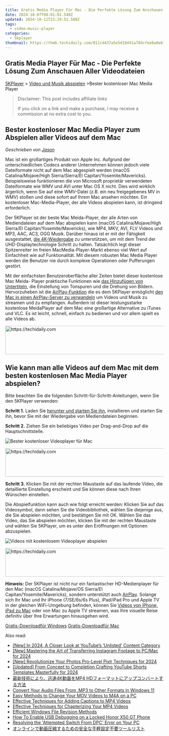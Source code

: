 ```yaml
---
title: Gratis Media Player Für Mac - Die Perfekte Lösung Zum Anschauen Aller Videodateien
date: 2024-10-07T08:01:01.548Z
updated: 2024-10-11T23:29:52.580Z
tags:
  - video-music-player
categories:
  - 5kplayer
thumbnail: https://thmb.techidaily.com/011cd437a5e5d10d41a78dcfee8a0e614c88ee22e859cb58cb87727b51edba04.jpg
---
```


## Gratis Media Player Für Mac - Die Perfekte Lösung Zum Anschauen Aller Videodateien

[5KPlayer](https://tools.techidaily.com/5kplayer/products/) \> [Video und Musik abspielen](https://tools.techidaily.com/5kplayer/video-music-player/) \>Bester kostenloser Mac Media Player 

>  Disclaimer: This post includes affiliate links
>
>  If you click on a link and make a purchase, I may receive a commission at no extra cost to you.
>

## Bester kostenloser Mac Media Player zum Abspielen aller Videos auf dem Mac

 _Geschrieben von [Jason](https://www.quora.com/profile/Jason-Copper-1)_

Mac ist ein großartiges Produkt von Apple Inc. Aufgrund der unterschiedlichen Codecs anderer Unternehmen können jedoch viele Dateiformate nicht auf dem Mac abgespielt werden (macOS Catalina/Mojave/High Sierra/Sierra/El Capitan/Yosemite/Mavericks). Beispielsweise funktionieren die von Microsoft proprietär verwendeten Dateiformate wie WMV und AVI unter Mac OS X nicht. Dies wird wirklich ärgerlich, wenn Sie auf eine WMV-Datei (z.B. ein neu freigegebenes MV in WMV) stoßen und diese sofort auf Ihrem Mac ansehen möchten. Ein kostenloser Mac-Media-Player, der alle Videos abspielen kann, ist dringend erforderlich.

Der 5KPlayer ist der beste Mac Meida-Player, der alle Arten von Mediendateien auf dem Mac abspielen kann (macOS Catalina/Mojave/High Sierra/El Capitan/Yosemite/Mavericks), wie MP4, MKV, AVI, FLV Videos und MP3, AAC, AC3, OGG Musik. Darüber hinaus ist er mit der Fähigkeit ausgestattet, [die 4K-Wiedergabe](https://tools.techidaily.com/5kplayer/video-music-player/) zu unterstützen, um mit dem Trend der UHD-Displaytechnologie Schritt zu halten. Tatsächlich legt dieser Spitzenreiter im freien MacMedia-Player-Markt ebenso viel Wert auf Einfachheit wie auf Funktionalität. Mit diesem robusten Mac Media Player werden die Benutzer nie durch komplexe Operationen oder Pufferungen gestört. 

Mit der einfachsten Benutzeroberfläche aller Zeiten bietet dieser kostenlose Mac Meida- Player praktische Funktionen wie [das Hinzufügen von Untertiteln](https://tools.techidaily.com/5kplayer/video-music-player/), die Einstellung von Tonspuren und die Drehung von Bildern. Hervorzuheben ist die [AirPlay-Funktion](https://tools.techidaily.com/5kplayer/airplay/) die es dem 5KPlayer ermöglicht [den Mac in einen AirPlay-Server zu verwandeln](https://tools.techidaily.com/5kplayer/airplay/) um Videos und Musik zu streamen und zu empfangen. Außerdem ist dieser leistungsstarke kostenlose MeidaPlayer auf dem Mac eine großartige Alternative zu iTunes und VLC. Es ist leicht, schnell, einfach zu bedienen und vor allem spielt es alle Videos ab. 

<!-- affiliate ads begin -->
<a href="https://appsumo.8odi.net/c/5597632/2068439/7443" target="_top" id="2068439">
  <img src="//a.impactradius-go.com/display-ad/7443-2068439" border="0" alt="https://techidaily.com" width="728" height="90"/>
</a>
<img height="0" width="0" src="https://appsumo.8odi.net/i/5597632/2068439/7443" style="position:absolute;visibility:hidden;" border="0" />
<!-- affiliate ads end -->

## Wie kann man alle Videos auf dem Mac mit dem besten kostenlosen Mac Media Player abspielen?

Bitte beachten Sie die folgenden Schritt-für-Schritt-Anleitungen, wenn Sie den 5KPlayer verwenden: 

**Schritt 1.** Laden Sie [herunter und starten Sie ihn](https://tools.techidaily.com/5kplayer/products/), installieren und starten Sie ihn, bevor Sie mit der Wiedergabe von Mediendateien beginnen. 

**Schritt 2.** Ziehen Sie ein beliebiges Video per Drag-and-Drop auf die Hauptschnittstelle.

![Bester kostenloser Videoplayer für Mac](https://www.5kplayer.com/video-music-player-de/img/youtube-0119-01.png) 

<!-- affiliate ads begin -->
<a href="https://appsumo.8odi.net/c/5597632/2118322/7443" target="_top" id="2118322">
  <img src="//a.impactradius-go.com/display-ad/7443-2118322" border="0" alt="https://techidaily.com" width="728" height="90"/>
</a>
<img height="0" width="0" src="https://appsumo.8odi.net/i/5597632/2118322/7443" style="position:absolute;visibility:hidden;" border="0" />
<!-- affiliate ads end -->

**Schritt 3.** Klicken Sie mit der rechten Maustaste auf das laufende Video, die detaillierte Einstellung erscheint und Sie können diese nach Ihren Wünschen einstellen. 

Die Abspielfunktion kann auch wie folgt erreicht werden: Klicken Sie auf das Videosymbol, dann sehen Sie die Videobibliothek, wählen Sie diejenige aus, die Sie abspielen möchten, und bestätigen Sie mit OK. Wählen Sie das Video, das Sie abspielen möchten, klicken Sie mit der rechten Maustaste und wählen Sie 5KPlayer, um es unter den Eröffnungen mit Optionen abzuspielen.

![Videos mit kostenlosem Videoplayer abspielen](https://www.5kplayer.com/video-music-player-de/../video-music-player/img/5kplayer-play-video-free.jpg) 

<!-- affiliate ads begin -->
<a href="https://zebaoaffiliateprogram.pxf.io/c/5597632/2137974/21526" target="_top" id="2137974">
  <img src="//a.impactradius-go.com/display-ad/21526-2137974" border="0" alt="https://techidaily.com" width="728" height="90"/>
</a>
<img height="0" width="0" src="https://zebaoaffiliateprogram.pxf.io/i/5597632/2137974/21526" style="position:absolute;visibility:hidden;" border="0" />
<!-- affiliate ads end -->

**Hinweis:** Der 5KPlayer ist nicht nur ein fantastischer HD-Medienplayer für den Mac (macOS Catalina/Mojave/OS Sierra/El Capitan/Yosemite/Mavericks), sondern unterstützt auch [AirPlay](https://tools.techidaily.com/5kplayer/airplay/). Solange sich Ihr Mac und Ihr iPhone (7/SE/6s/6s Plus), iPad/iPad Pro und Apple TV in der gleichen WiFi-Umgebung befinden, können Sie [Videos von iPhone, iPad zu Mac](https://tools.techidaily.com/5kplayer/airplay/) oder von Mac zu Apple TV streamen, was Ihre visuelle Reise definitiv über Ihre Erwartungen hinausgehen wird. 

[Gratis-Downloadfür Windows](https://tools.techidaily.com/5kplayer/products/) [Gratis-Downloadfür Mac](https://tools.techidaily.com/5kplayer/products/)

<ins class="adsbygoogle"
     style="display:block"
     data-ad-format="autorelaxed"
     data-ad-client="ca-pub-7571918770474297"
     data-ad-slot="1223367746"></ins>

<ins class="adsbygoogle"
     style="display:block"
     data-ad-client="ca-pub-7571918770474297"
     data-ad-slot="8358498916"
     data-ad-format="auto"
     data-full-width-responsive="true"></ins>

<span class="atpl-alsoreadstyle">Also read:</span>
<div><ul>
<li><a href="https://facebook-video-share.techidaily.com/new-in-2024-a-closer-look-at-youtubes-unlisted-content-category/"><u>[New] In 2024, A Closer Look at YouTube’s ‘Unlisted’ Content Category</u></a></li>
<li><a href="https://instagram-video-files.techidaily.com/new-mastering-the-art-of-transferring-instagram-footage-to-pcmac-for-2024/"><u>[New] Mastering the Art of Transferring Instagram Footage to PC/Mac for 2024</u></a></li>
<li><a href="https://fox-blue.techidaily.com/new-revolutionize-your-photos-pro-level-pixlr-techniques-for-2024/"><u>[New] Revolutionize Your Photos Pro-Level Pixlr Techniques for 2024</u></a></li>
<li><a href="https://youtube-lab.techidaily.com/ed-from-concept-to-completion-crafting-youtube-shorts-templates-masterfully-for-2024/"><u>[Updated] From Concept to Completion Crafting YouTube Shorts Templates Masterfully for 2024</u></a></li>
<li><a href="https://video-creation-software.techidaily.com/4kmp4-hd/"><u>最新技術により、迅速4K動画をMP4 HDフォーマットにアップコンバートする方法</u></a></li>
<li><a href="https://video-creation-software.techidaily.com/convert-your-audio-files-from-mp3-to-other-formats-in-windows-11/"><u>Convert Your Audio Files From .MP3 to Other Formats in Windows 11</u></a></li>
<li><a href="https://video-creation-software.techidaily.com/easy-methods-to-change-your-mov-videos-to-m4a-on-a-pc/"><u>Easy Methods to Change Your MOV Videos to M4A on a PC</u></a></li>
<li><a href="https://video-creation-software.techidaily.com/effective-techniques-for-adding-captions-to-mp4-videos/"><u>Effective Techniques for Adding Captions to MP4 Videos</u></a></li>
<li><a href="https://video-creation-software.techidaily.com/effective-techniques-for-chapterizing-your-mp4-videos/"><u>Effective Techniques for Chapterizing Your MP4 Videos</u></a></li>
<li><a href="https://fox-hovers.techidaily.com/efficient-windows-file-revision-methods/"><u>Efficient Windows File Revision Methods</u></a></li>
<li><a href="https://unlock-android.techidaily.com/how-to-enable-usb-debugging-on-a-locked-honor-x50-gt-phone-by-drfone-android/"><u>How To Enable USB Debugging on a Locked Honor X50 GT Phone</u></a></li>
<li><a href="https://blue-screen-error.techidaily.com/resolving-the-attempted-switch-from-dpc-error-on-your-pc/"><u>Resolving the 'Attempted Switch From DPC' Error on Your PC</u></a></li>
<li><a href="https://video-creation-software.techidaily.com/44kq44oz44op44kk44oz44gn5yuv55s75zyn57iu44gz44kl44gf44kb44gu5a6j5ywo44gq5oml6lu96kit5a6a5lin6kab44oe44o844or44oq44k544oi/"><u>オンラインで動画圧縮するための安全な手軽設定不要ツールリスト</u></a></li>
</ul></div>

